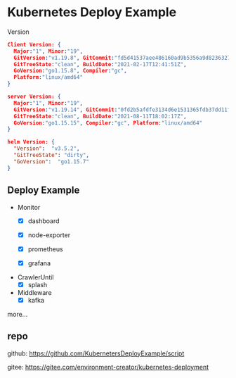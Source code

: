 # Kubernetes Deploy Example

Version

```json
Client Version: {
  Major:"1", Minor:"19",
  GitVersion:"v1.19.8", GitCommit:"fd5d41537aee486160ad9b5356a9d82363273721",
  GitTreeState:"clean", BuildDate:"2021-02-17T12:41:51Z",
  GoVersion:"go1.15.8", Compiler:"gc",
  Platform:"linux/amd64"
}

server Version: {
  Major:"1", Minor:"19",
  GitVersion:"v1.19.14", GitCommit:"0fd2b5afdfe3134d6e1531365fdb37dd11f54d1c",
  GitTreeState:"clean", BuildDate:"2021-08-11T18:02:17Z",
  GoVersion:"go1.15.15", Compiler:"gc", Platform:"linux/amd64"
}

helm Version: {
  "Version":  "v3.5.2",
  "GitTreeState": "dirty",
  "GoVersion":  "go1.15.7"
}
```

## Deploy Example

- Monitor
  - [x] dashboard

  - [x] node-exporter

  - [x] prometheus

  - [x] grafana

- CrawlerUntil
  - [x] splash

- Middleware
  - [x] kafka

more...

## repo

github: <https://github.com/KubernetersDeployExample/script>

gitee: <https://gitee.com/environment-creator/kubernetes-deployment>
